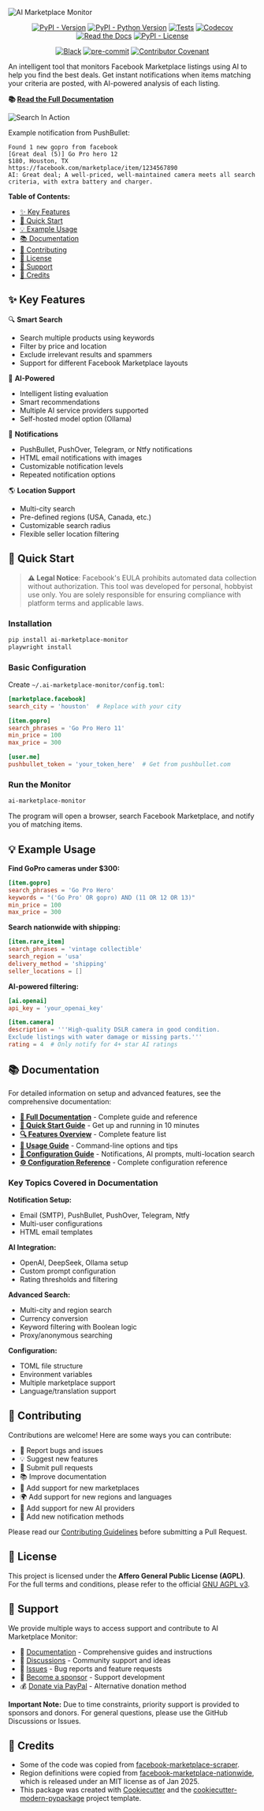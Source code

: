 ![AI Marketplace Monitor](docs/AIMM_neutral.png)

<div align="center">

[![PyPI - Version](https://img.shields.io/pypi/v/ai-marketplace-monitor.svg)](https://pypi.python.org/pypi/ai-marketplace-monitor)
[![PyPI - Python Version](https://img.shields.io/pypi/pyversions/ai-marketplace-monitor.svg)](https://pypi.python.org/pypi/ai-marketplace-monitor)
[![Tests](https://github.com/BoPeng/ai-marketplace-monitor/workflows/tests/badge.svg)](https://github.com/BoPeng/ai-marketplace-monitor/actions?workflow=tests)
[![Codecov](https://codecov.io/gh/BoPeng/ai-marketplace-monitor/branch/main/graph/badge.svg)](https://codecov.io/gh/BoPeng/ai-marketplace-monitor)
[![Read the Docs](https://readthedocs.org/projects/ai-marketplace-monitor/badge/)](https://ai-marketplace-monitor.readthedocs.io/)
[![PyPI - License](https://img.shields.io/pypi/l/ai-marketplace-monitor.svg)](https://pypi.python.org/pypi/ai-marketplace-monitor)

[![Black](https://img.shields.io/badge/code%20style-black-000000.svg)](https://github.com/psf/black)
[![pre-commit](https://img.shields.io/badge/pre--commit-enabled-brightgreen?logo=pre-commit&logoColor=white)](https://github.com/pre-commit/pre-commit)
[![Contributor Covenant](https://img.shields.io/badge/Contributor%20Covenant-2.1-4baaaa.svg)](https://www.contributor-covenant.org/version/2/1/code_of_conduct/)

</div>

An intelligent tool that monitors Facebook Marketplace listings using AI to help you find the best deals. Get instant notifications when items matching your criteria are posted, with AI-powered analysis of each listing.

**📚 [Read the Full Documentation](https://ai-marketplace-monitor.readthedocs.io/)**

![Search In Action](docs/search_in_action.png)

Example notification from PushBullet:

```
Found 1 new gopro from facebook
[Great deal (5)] Go Pro hero 12
$180, Houston, TX
https://facebook.com/marketplace/item/1234567890
AI: Great deal; A well-priced, well-maintained camera meets all search criteria, with extra battery and charger.
```

**Table of Contents:**

- [✨ Key Features](#-key-features)
- [🚀 Quick Start](#-quick-start)
- [💡 Example Usage](#-example-usage)
- [📚 Documentation](#-documentation)
- [🤝 Contributing](#-contributing)
- [📜 License](#-license)
- [💬 Support](#-support)
- [🙏 Credits](#-credits)

## ✨ Key Features

🔍 **Smart Search**

- Search multiple products using keywords
- Filter by price and location
- Exclude irrelevant results and spammers
- Support for different Facebook Marketplace layouts

🤖 **AI-Powered**

- Intelligent listing evaluation
- Smart recommendations
- Multiple AI service providers supported
- Self-hosted model option (Ollama)

📱 **Notifications**

- PushBullet, PushOver, Telegram, or Ntfy notifications
- HTML email notifications with images
- Customizable notification levels
- Repeated notification options

🌎 **Location Support**

- Multi-city search
- Pre-defined regions (USA, Canada, etc.)
- Customizable search radius
- Flexible seller location filtering

## 🚀 Quick Start

> **⚠️ Legal Notice**: Facebook's EULA prohibits automated data collection without authorization. This tool was developed for personal, hobbyist use only. You are solely responsible for ensuring compliance with platform terms and applicable laws.

### Installation

```bash
pip install ai-marketplace-monitor
playwright install
```

### Basic Configuration

Create `~/.ai-marketplace-monitor/config.toml`:

```toml
[marketplace.facebook]
search_city = 'houston'  # Replace with your city

[item.gopro]
search_phrases = 'Go Pro Hero 11'
min_price = 100
max_price = 300

[user.me]
pushbullet_token = 'your_token_here'  # Get from pushbullet.com
```

### Run the Monitor

```bash
ai-marketplace-monitor
```

The program will open a browser, search Facebook Marketplace, and notify you of matching items.

## 💡 Example Usage

**Find GoPro cameras under $300:**

```toml
[item.gopro]
search_phrases = 'Go Pro Hero'
keywords = "('Go Pro' OR gopro) AND (11 OR 12 OR 13)"
min_price = 100
max_price = 300
```

**Search nationwide with shipping:**

```toml
[item.rare_item]
search_phrases = 'vintage collectible'
search_region = 'usa'
delivery_method = 'shipping'
seller_locations = []
```

**AI-powered filtering:**

```toml
[ai.openai]
api_key = 'your_openai_key'

[item.camera]
description = '''High-quality DSLR camera in good condition.
Exclude listings with water damage or missing parts.'''
rating = 4  # Only notify for 4+ star AI ratings
```

## 📚 Documentation

For detailed information on setup and advanced features, see the comprehensive documentation:

- **[📖 Full Documentation](https://ai-marketplace-monitor.readthedocs.io/)** - Complete guide and reference
- **[🚀 Quick Start Guide](https://ai-marketplace-monitor.readthedocs.io/en/latest/quickstart.html)** - Get up and running in 10 minutes
- **[🔍 Features Overview](https://ai-marketplace-monitor.readthedocs.io/en/latest/features.html)** - Complete feature list
- **[📱 Usage Guide](https://ai-marketplace-monitor.readthedocs.io/en/latest/usage.html)** - Command-line options and tips
- **[🔧 Configuration Guide](https://ai-marketplace-monitor.readthedocs.io/en/latest/configuration-guide.html)** - Notifications, AI prompts, multi-location search
- **[⚙️ Configuration Reference](https://ai-marketplace-monitor.readthedocs.io/en/latest/configuration.html)** - Complete configuration reference

### Key Topics Covered in Documentation

**Notification Setup:**

- Email (SMTP), PushBullet, PushOver, Telegram, Ntfy
- Multi-user configurations
- HTML email templates

**AI Integration:**

- OpenAI, DeepSeek, Ollama setup
- Custom prompt configuration
- Rating thresholds and filtering

**Advanced Search:**

- Multi-city and region search
- Currency conversion
- Keyword filtering with Boolean logic
- Proxy/anonymous searching

**Configuration:**

- TOML file structure
- Environment variables
- Multiple marketplace support
- Language/translation support

## 🤝 Contributing

Contributions are welcome! Here are some ways you can contribute:

- 🐛 Report bugs and issues
- 💡 Suggest new features
- 🔧 Submit pull requests
- 📚 Improve documentation
- 🏪 Add support for new marketplaces
- 🌍 Add support for new regions and languages
- 🤖 Add support for new AI providers
- 📱 Add new notification methods

Please read our [Contributing Guidelines](https://ai-marketplace-monitor.readthedocs.io/en/latest/contributing.html) before submitting a Pull Request.

## 📜 License

This project is licensed under the **Affero General Public License (AGPL)**. For the full terms and conditions, please refer to the official [GNU AGPL v3](https://www.gnu.org/licenses/agpl-3.0.en.html).

## 💬 Support

We provide multiple ways to access support and contribute to AI Marketplace Monitor:

- 📖 [Documentation](https://ai-marketplace-monitor.readthedocs.io/) - Comprehensive guides and instructions
- 🤝 [Discussions](https://github.com/BoPeng/ai-marketplace-monitor/discussions) - Community support and ideas
- 🐛 [Issues](https://github.com/BoPeng/ai-marketplace-monitor/issues) - Bug reports and feature requests
- 💖 [Become a sponsor](https://github.com/sponsors/BoPeng) - Support development
- 💰 [Donate via PayPal](https://www.paypal.com/donate/?hosted_button_id=3WT5JPQ2793BN) - Alternative donation method

**Important Note:** Due to time constraints, priority support is provided to sponsors and donors. For general questions, please use the GitHub Discussions or Issues.

## 🙏 Credits

- Some of the code was copied from [facebook-marketplace-scraper](https://github.com/passivebot/facebook-marketplace-scraper).
- Region definitions were copied from [facebook-marketplace-nationwide](https://github.com/gmoz22/facebook-marketplace-nationwide/), which is released under an MIT license as of Jan 2025.
- This package was created with [Cookiecutter](https://github.com/cookiecutter/cookiecutter) and the [cookiecutter-modern-pypackage](https://github.com/fedejaure/cookiecutter-modern-pypackage) project template.
